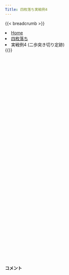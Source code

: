 ```yaml
---
Title: 四枚落ち実戦例4
---
```

{{< breadcrumb >}}
  <li class="breadcrumb-item"><a href="/shogi-beginners/">Home</a></li>
  <li class="breadcrumb-item"><a href="/shogi-beginners/4mai/">四枚落ち</a></li>
  <li class="breadcrumb-item active" aria-current="page">実戦例4 (二歩突き切り定跡)</li>
{{</ breadcrumb >}}
<div class="row pt-3">
  <div class="col-lg-1"></div>
  <div class="col-sm" tabindex="-1">
    <script id="example-kif" type="kif">
手合割：四枚落ち
下手：上手
上手：下手
手数----指手---------消費時間--
*<ruby>二歩<rt>にふ</rt></ruby><ruby>突<rt>つ</rt></ruby><ruby>切<rt>き</rt></ruby>りの<ruby>勝<rt>か</rt></ruby>ち<ruby>方<rt>かた</rt></ruby>をおぼえましょう。
*<div class="text-center"><img class="img-fluid pt-3 w-50" src="/shogi-beginners/img/cat25.webp"></div>
   1 ３二金(41)
*<ruby>二歩<rt>にふ</rt></ruby><ruby>突<rt>つ</rt></ruby>き<ruby>切<rt>き</rt></ruby>りは<ruby>二枚<rt>にまい</rt></ruby><ruby>落<rt>お</rt></ruby>ちの<ruby>定跡<rt>じょうせき</rt></ruby>ですが、<ruby>四枚<rt>よんまい</rt></ruby><ruby>落<rt>お</rt></ruby>ちにも<ruby>使<rt>つか</rt></ruby>えます。
*<ruby>力将棋<rt>ちからしょうぎ</rt></ruby>の<ruby>得意<rt>とくい</rt></ruby>な<ruby>子<rt>こ</rt></ruby>はためしてみるといいかも<ruby>知<rt>し</rt></ruby>れません。<ruby>左端<rt>ひだりはし</rt></ruby><ruby>攻<rt>せ</rt></ruby>めよりは<ruby>指<rt>さ</rt></ruby>しやすいです。
   2 ７六歩(77)
   3 ６二銀(71)
   4 ４六歩(47)
   5 ５四歩(53)
   6 ４五歩(46)
*すぐに☗<ruby>４五<rt>よんごー</rt></ruby><ruby>歩<rt>ふ</rt></ruby>まで<ruby>突<rt>つ</rt></ruby>いて、☖<ruby>４四<rt>よんよん</rt></ruby><ruby>歩<rt>ふ</rt></ruby>と<ruby>角道<rt>かくみち</rt></ruby>を<ruby>止<rt>と</rt></ruby>められないようにします。
   7 ５三銀(62)
   8 ４八銀(39)
   9 ７二金(61)
  10 ４七銀(48)
*<ruby>有名<rt>ゆうめい</rt></ruby>な<ruby>駒組<rt>こまぐ</rt></ruby>みとは<ruby>少<rt>すこ</rt></ruby>し<ruby>異<rt>こと</rt></ruby>なる<ruby>手順<rt>てじゅん</rt></ruby>です。☗<ruby>４五<rt>よんごー</rt></ruby><ruby>歩<rt>ふ</rt></ruby>の<ruby>後<rt>あと</rt></ruby>に☗<ruby>４七銀<rt>よんななぎん</rt></ruby>を<ruby>急<rt>いそ</rt></ruby>いだほうが☖<ruby>５五<rt>ごーごー</rt></ruby><ruby>歩<rt>ふ</rt></ruby>から<ruby>力戦<rt>りきせん</rt></ruby>になった<ruby>時<rt>とき</rt></ruby>に<ruby>対処<rt>たいしょ</rt></ruby>しやすいです。
  11 ５二玉(51)
  12 ３六歩(37)
  13 ７四歩(73)
  14 ３五歩(36)
*どこかのタイミングで☗<ruby>３四<rt>さんよん</rt></ruby><ruby>歩<rt>ふ</rt></ruby>をねらいます。
  15 ２二銀(31)
  16 ３八飛(28)
*いつでも☗<ruby>３四<rt>さんよん</rt></ruby><ruby>歩<rt>ふ</rt></ruby>から<ruby>攻<rt>せ</rt></ruby>められるようにしておきましょう。
  17 ６四歩(63)
  18 ７八金(69)
  19 ６三玉(52)
  20 ６九玉(59)
  21 ７三金(72)
  22 ５八金(49)
  23 ６五歩(64)
  24 ６八銀(79)
*ここまでの<ruby>手順<rt>てじゅん</rt></ruby>と<ruby>形<rt>かたち</rt></ruby>をよくおぼえてください。<ruby>上手<rt>うわて</rt></ruby>の<ruby>金銀桂<rt>きんぎんけい</rt></ruby>はまったく<ruby>動<rt>うご</rt></ruby>けない<ruby>形<rt>かたち</rt></ruby>になっており、<ruby>下手<rt>したて</rt></ruby>が<ruby>勝<rt>か</rt></ruby>ちやすいです。
  25 ６四金(73)
  26 ３四歩(35)
*<ruby>玉<rt>ぎょく</rt></ruby>を<ruby>囲<rt>かこ</rt></ruby>って<ruby>強<rt>つよ</rt></ruby>い<ruby>戦<rt>たたか</rt></ruby>いができるようになったら<ruby>攻<rt>せ</rt></ruby>めていきましょう。
  27 同　歩(33)
  28 同　飛(38)
  29 ３三歩打
  30 ３六飛(34)
  31 ７三桂(81)
  32 ３七桂(29)
  33 ８四歩(83)
  34 ４六銀(47)
  35 ９四歩(93)
  36 ９六歩(97)
  37 ８五歩(84)
  38 ９五歩(96)
*<ruby>四枚<rt>よんまい</rt></ruby><ruby>落<rt>お</rt></ruby>ちならではの<ruby>攻<rt>せ</rt></ruby>めです。
  39 同　歩(94)
*<ruby>問題<rt>もんだい</rt></ruby>: <ruby>次<rt>つぎ</rt></ruby>の<ruby>手<rt>て</rt></ruby>を<ruby>考<rt>かんが</rt></ruby>えてみましょう。
*<div><img class="img-fluid" src="/shogi-beginners/img/cat2.webp"></div>
  40 ９四歩打
*<ruby>香<rt>きょう</rt></ruby>は<ruby>守<rt>まも</rt></ruby>り<ruby>駒<rt>ごま</rt></ruby>でもあるため、<ruby>垂<rt>た</rt></ruby>れ<ruby>歩<rt>ふ</rt></ruby>のほうが<ruby>厳<rt>きび</rt></ruby>しいです。
  41 ７五歩(74)
  42 ９三歩成(94)
*☗<ruby>同歩<rt>どうふ</rt></ruby>でもいいですが、<ruby>上手<rt>うわて</rt></ruby>の<ruby>攻<rt>せ</rt></ruby>めが<ruby>少<rt>すこ</rt></ruby>し<ruby>早<rt>はや</rt></ruby>くなるので、と<ruby>金<rt>きん</rt></ruby><ruby>作<rt>つく</rt></ruby>りを<ruby>急<rt>いそ</rt></ruby>いだほうがわかりやすいです。
  43 ７六歩(75)
  44 ８三と(93)
  45 ７五金(64)
*<ruby>問題<rt>もんだい</rt></ruby>: <ruby>次<rt>つぎ</rt></ruby>の<ruby>手<rt>て</rt></ruby>を<ruby>考<rt>かんが</rt></ruby>えてみましょう。
*<div><img class="img-fluid" src="/shogi-beginners/img/cat2.webp"></div>
  46 ３五銀(46)
*<ruby>左右<rt>さゆう</rt></ruby>から<ruby>挟<rt>はさ</rt></ruby>み<ruby>撃<rt>う</rt></ruby>ちにする☗<ruby>３五銀<rt>さんごーぎん</rt></ruby>がわかりやすいです。
  47 ８六歩(85)
  48 同　歩(87)
  49 ３四歩(33)
  50 同　銀(35)
  51 ３三歩打
  52 ２五銀(34)
  53 ４二金(32)
*<ruby>問題<rt>もんだい</rt></ruby>: <ruby>次<rt>つぎ</rt></ruby>の<ruby>手<rt>て</rt></ruby>を<ruby>考<rt>かんが</rt></ruby>えてみましょう。
*<div><img class="img-fluid" src="/shogi-beginners/img/cat2.webp"></div>
  54 ７七歩打
*<ruby>右<rt>みぎ</rt></ruby>から<ruby>攻<rt>せ</rt></ruby>めるより、<ruby>左<rt>ひだり</rt></ruby>から<ruby>攻<rt>せ</rt></ruby>めるほうがわかりやすいです。
  55 同　歩成(76)
  56 同　銀(68)
  57 ６四銀(53)
  58 ８四と(83)
  59 ６六歩(65)
*さまざまな<ruby>勝<rt>か</rt></ruby>ち<ruby>方<rt>かた</rt></ruby>がありますが、なるべく<ruby>駒<rt>こま</rt></ruby>を<ruby>渡<rt>わた</rt></ruby>さない<ruby>変化<rt>へんか</rt></ruby>がわかりやすいです。
  60 同　歩(67)
  61 ７六歩打
  62 ６八銀(77)
  63 ８三歩打
  64 同　と(84)
  65 ７四金(75)
  66 ６七銀(68)
  67 ７五銀(64)
*<ruby>問題<rt>もんだい</rt></ruby>: <ruby>次<rt>つぎ</rt></ruby>の<ruby>手<rt>て</rt></ruby>を<ruby>考<rt>かんが</rt></ruby>えてみましょう。
*<div><img class="img-fluid" src="/shogi-beginners/img/cat2.webp"></div>
  68 ７二歩打
*<ruby>攻<rt>せ</rt></ruby>めが<ruby>切<rt>き</rt></ruby>れなければいいので、と<ruby>金<rt>きん</rt></ruby>を<ruby>増<rt>ふ</rt></ruby>やすのがわかりやすいです。
  69 ８六銀(75)
  70 ８七歩打
  71 ７五銀(86)
*<ruby>問題<rt>もんだい</rt></ruby>: <ruby>次<rt>つぎ</rt></ruby>の<ruby>手<rt>て</rt></ruby>を<ruby>考<rt>かんが</rt></ruby>えてみましょう。
*<div><img class="img-fluid" src="/shogi-beginners/img/cat2.webp"></div>
  72 ７一歩成(72)
*<ruby>桂<rt>けい</rt></ruby>を<ruby>取<rt>と</rt></ruby>るよりと<ruby>金<rt>きん</rt></ruby>で<ruby>切<rt>き</rt></ruby>れない<ruby>攻<rt>せ</rt></ruby>めの<ruby>形<rt>かたち</rt></ruby>を<ruby>作<rt>つく</rt></ruby>るほうが<ruby>大切<rt>たいせつ</rt></ruby>です。
  73 ８五桂(73)
  74 ７二と(71)
  75 ５二玉(63)
  76 ７三と(83)
  77 ８四金(74)
  78 ６二と(72)
  79 ４一玉(52)
  80 ６三と(73)
  81 ６一歩打
  82 同　と(62)
  83 ９六歩(95)
  84 同　香(99)
  85 ３一銀(22)
  86 ６二と(61)
  87 ３二玉(41)
  88 ５二と(62)
  89 ５五歩(54)
  90 ４二と(52)
  91 同　銀(31)
  92 ５二と(63)
  93 ３一銀(42)
*<ruby>問題<rt>もんだい</rt></ruby>: <ruby>次<rt>つぎ</rt></ruby>の<ruby>手<rt>て</rt></ruby>を<ruby>考<rt>かんが</rt></ruby>えてみましょう。
*<div><img class="img-fluid" src="/shogi-beginners/img/cat2.webp"></div>
  94 ３四歩打
*☖<ruby>同歩<rt>どうふ</rt></ruby>には☗<ruby>３三<rt>さんさん</rt></ruby><ruby>歩打<rt>ふうち</rt></ruby>が<ruby>厳<rt>きび</rt></ruby>しく、<ruby>上手<rt>うわて</rt></ruby>は<ruby>受<rt>う</rt></ruby>けなしです。
  95 ６八歩打
  96 同　玉(69)
  97 ２二玉(32)
  98 ３三歩成(34)
  99 同　桂(21)
 100 ３四銀(25)
 101 １二玉(22)
 102 ３三銀成(34)
 103 ７七桂成(85)
 104 同　桂(89)
 105 同　歩成(76)
 106 同　角(88)
 107 ７六桂打
 108 ５九玉(68)
 109 ６八桂成(76)
 110 同　玉(59)
 111 ３二歩打
 112 同　成銀(33)
 113 １四歩(13)
 114 ２五桂(37)
 115 ５六歩(55)
 116 ２四桂打
 117 同　歩(23)
 118 １三金打
 119 １一玉(12)
 120 ２三桂打
 121 投了
*<a href="/shogi-beginners/4mai/example5/">
*<ruby>次<rt>つぎ</rt></ruby>の<ruby>棋譜<rt>きふ</rt></ruby>を<ruby>見<rt>み</rt></ruby>よう！
*<div class="text-center"><img class="img-fluid pt-3 w-50" src="/shogi-beginners/img/cat1.webp"></div></a>
まで120手で下手の勝ち
    </script>
    <svg id="example" xmlns="http://www.w3.org/2000/svg" viewBox="0,0,400,540"></svg>
  </div>
  <div class="col-sm">
    <h4 class="pt-3">コメント</h4>
    <div id="comment"></div>
  </div>
  <div class="col-lg-1"></div>
</div>
